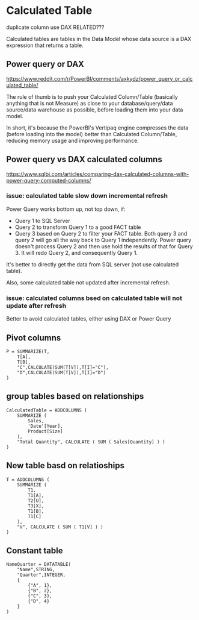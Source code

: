 # Calculated Table

duplicate column use DAX RELATED???

Calculated tables are tables in the Data Model whose data source is a DAX expression that returns a table. 

## Power query or DAX
https://www.reddit.com/r/PowerBI/comments/axkydz/power_query_or_calculated_table/

The rule of thumb is to push your Calculated Column/Table (basically anything that is not Measure) as close to your database/query/data source/data warehouse as possible, before loading them into your data model. 

In short, it's because the PowerBI's Vertipaq engine compresses the data (before loading into the model) better than Calculated Column/Table, reducing memory usage and improving performance.

## Power query vs DAX calculated columns
https://www.sqlbi.com/articles/comparing-dax-calculated-columns-with-power-query-computed-columns/

### issue: calculated table slow down incremental refresh
Power Query works bottom up, not top down, if:
- Query 1 to SQL Server
- Query 2 to transform Query 1 to a good FACT table
- Query 3 based on Query 2 to filter your FACT table.
Both query 3 and query 2 will go all the way back to Query 1 independently. Power query doesn't process Query 2 and then use hold the results of that for Query 3. It will redo Query 2, and consequently Query 1.

It's better to directly get the data from SQL server (not use calculated table). 

Also, some calculated table not updated after incremental refresh.

### issue: calculated columns bsed on calculated table will not update after refresh
Better to avoid calculated tables, either using DAX or Power Query

## Pivot columns
```
P = SUMMARIZE(T,
    T[A],
    T[B],
    "C",CALCULATE(SUM(T[V]),T[I]="C"),
    "D",CALCULATE(SUM(T[V]),T[I]="D")
)
```

## group tables based on relationships
```
CalculatedTable = ADDCOLUMNS (
    SUMMARIZE (
        Sales,
        'Date'[Year],
        Product[Size]
    ),
    "Total Quantity", CALCULATE ( SUM ( Sales[Quantity] ) )
)
```

## New table basd on relatioships
```
T = ADDCOLUMNS (
    SUMMARIZE (
        T1,
        T1[A],
        T2[U],
        T3[X],
        T1[B],
        T1[C]
    ),
    "V", CALCULATE ( SUM ( T1[V] ) )
)
```

## Constant table
```
NameQuarter = DATATABLE(
    "Name",STRING,
    "Quarter",INTEGER,
    {
        {"A", 1},
        {"B", 2},
        {"C", 3},
        {"D", 4}
    }
)
```

